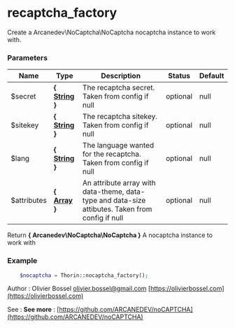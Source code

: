 # recaptcha_factory

Create a Arcanedev\NoCaptcha\NoCaptcha nocaptcha instance to work with.


### Parameters
Name  |  Type  |  Description  |  Status  |  Default
------------  |  ------------  |  ------------  |  ------------  |  ------------
$secret  |  **{ [String](http://php.net/manual/en/language.types.string.php) }**  |  The recaptcha secret. Taken from config if null  |  optional  |  null
$sitekey  |  **{ [String](http://php.net/manual/en/language.types.string.php) }**  |  The recaptcha sitekey. Taken from config if null  |  optional  |  null
$lang  |  **{ [String](http://php.net/manual/en/language.types.string.php) }**  |  The language wanted for the recaptcha. Taken from config if null  |  optional  |  null
$attributes  |  **{ [Array](http://php.net/manual/en/language.types.array.php) }**  |  An attribute array with data-theme, data-type and data-size attibutes. Taken from config if null  |  optional  |  null

Return **{ Arcanedev\NoCaptcha\NoCaptcha }** A nocaptcha instance to work with

### Example
```php
	$nocaptcha = Thorin::nocaptcha_factory();
```
Author : Olivier Bossel [olivier.bossel@gmail.com](mailto:olivier.bossel@gmail.com) [https://olivierbossel.com](https://olivierbossel.com)

See : **See more** : [https://github.com/ARCANEDEV/noCAPTCHA](https://github.com/ARCANEDEV/noCAPTCHA)